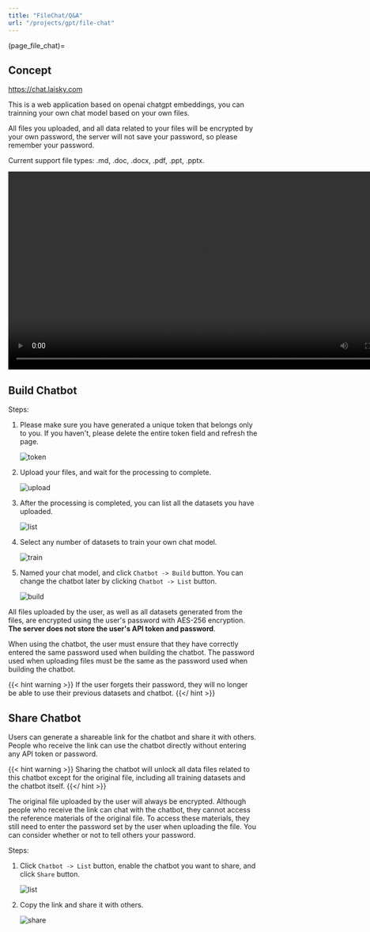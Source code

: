```yaml
---
title: "FileChat/Q&A"
url: "/projects/gpt/file-chat"
---
```


(page_file_chat)=

## Concept

<https://chat.laisky.com>

This is a web application based on openai chatgpt embeddings,
you can trainning your own chat model based on your own files.

All files you uploaded, and all data related to your files will be encrypted by your own password,
the server will not save your password, so please remember your password.

Current support file types: .md, .doc, .docx, .pdf, .ppt, .pptx.

<video src="https://s3.laisky.com/uploads/2023/07/private-knowledge-base.mp4" controls width="800">
  <p>Your browser does not support the video tag</p>
  <p>open <a href="https://s3.laisky.com/uploads/2023/07/private-knowledge-base.mp4">https://s3.laisky.com/uploads/2023/07/private-knowledge-base.mp4</a></p>
</video>

## Build Chatbot

Steps:

1. Please make sure you have generated a unique token that belongs only to you. If you haven't, please delete the entire token field and refresh the page.

   ![token](https://s3.laisky.com/uploads/2023/07/wiki-filechat-token.png)

2. Upload your files, and wait for the processing to complete.

   ![upload](https://s3.laisky.com/uploads/2023/07/wiki-filechat-upload.png)

3. After the processing is completed, you can list all the datasets you have uploaded.

   ![list](https://s3.laisky.com/uploads/2023/07/wiki-filechat-list-datasets.png)

4. Select any number of datasets to train your own chat model.

   ![train](https://s3.laisky.com/uploads/2023/07/wiki-filechat-build-bot.png)

5. Named your chat model, and click `Chatbot -> Build` button.
   You can change the chatbot later by clicking `Chatbot -> List` button.

   ![build](https://s3.laisky.com/uploads/2023/07/wiki-filechat-build-bot-2.png)

All files uploaded by the user, as well as all datasets generated from the files,
are encrypted using the user's password with AES-256 encryption.
**The server does not store the user's API token and password**.

When using the chatbot, the user must ensure that they have correctly entered the same password used when building the chatbot.
The password used when uploading files must be the same as the password used when building the chatbot.

{{< hint warning >}}
If the user forgets their password, they will no longer be able to use their previous datasets and chatbot.
{{</ hint >}}

## Share Chatbot

Users can generate a shareable link for the chatbot and share it with others.
People who receive the link can use the chatbot directly without entering any API token or password.

{{< hint warning >}}
Sharing the chatbot will unlock all data files related to this chatbot except for the original file,
including all training datasets and the chatbot itself.
{{</ hint >}}

The original file uploaded by the user will always be encrypted.
Although people who receive the link can chat with the chatbot,
they cannot access the reference materials of the original file.
To access these materials, they still need to enter the password set by the user when uploading the file.
You can consider whether or not to tell others your password.

Steps:

1. Click `Chatbot -> List` button, enable the chatbot you want to share, and click `Share` button.

   ![list](https://s3.laisky.com/uploads/2023/07/wiki-filechat-share-bot.png)

2. Copy the link and share it with others.

   ![share](https://s3.laisky.com/uploads/2023/07/wiki-filechat-share-bot-2.png)
